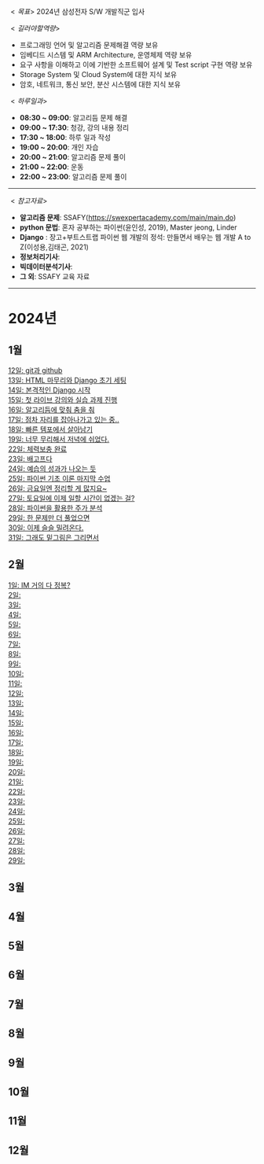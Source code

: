 $<목표>$
2024년 삼성전자 S/W 개발직군 입사

$<길러야 할 역량>$
- 프로그래밍 언어 및 알고리즘 문제해결 역량 보유
- 임베디드 시스템 및 ARM Architecture, 운영체제 역량 보유
- 요구 사항을 이해하고 이에 기반한 소프트웨어 설계 및 Test script 구현 역량 보유
- Storage System 및 Cloud System에 대한 지식 보유
- 암호, 네트워크, 통신 보안, 분산 시스템에 대한 지식 보유

$<하루 일과>$
- **08:30 ~ 09:00**: 알고리듬 문제 해결
- **09:00 ~ 17:30**: 청강, 강의 내용 정리
- **17:30 ~ 18:00**: 하루 일과 작성
- **19:00 ~ 20:00**: 개인 자습
- **20:00 ~ 21:00**: 알고리즘 문제 풀이
- **21:00 ~ 22:00**: 운동
- **22:00 ~ 23:00**: 알고리즘 문제 풀이
---

$<참고 자료>$
 - **알고리즘 문제**: SSAFY(https://swexpertacademy.com/main/main.do)
 - **python 문법**: 혼자 공부하는 파이썬(윤인성, 2019), Master jeong, Linder
 - **Django** : 장고+부트스트랩 파이썬 웹 개발의 정석: 만들면서 배우는 웹 개발 A to Z(이성용,김태곤, 2021)
 - **정보처리기사**:
 - **빅데이터분석기사**: 
 - **그 외**: SSAFY 교육 자료

---

# 2024년
## 1월
[12일: git과 github](./2024/01/20240112.md)  
[13일: HTML 마무리와 Django 초기 세팅](./2024/01/20240113.md)  
[14일: 본격적인 Django 시작](./2024/01/20240114.md)  
[15일: 첫 라이브 강의와 실습 과제 진행](./2024/01/20240115.md)  
[16일: 알고리듬에 맞춰 춤을 춰](./2024/01/20240116.md)  
[17일: 점차 자리를 잡아나가고 있는 중..](./2024/01/20240117.md)  
[18일: 빠른 템포에서 살아남기](./2024/01/20240118.md)  
[19일: 너무 무리해서 저녁에 쉬었다.](./2024/01/20240119.md)  
[22일: 체력보충 완료](./2024/01/20240122.md)  
[23일: 배고프다](./2024/01/20240123.md)  
[24일: 예습의 성과가 나오는 듯](./2024/01/20240124.md)  
[25일: 파이썬 기초 이론 마지막 수업](./2024/01/20240125.md)  
[26일: 금요일엔 정리할 게 많지요~](./2024/01/20240126.md)  
[27일: 토요일에 이제 일할 시간이 없겠는 걸?](./2024/01/20240127.md)  
[28일: 파이썬을 활용한 주가 분석](./2024/01/20240128.md)  
[29일: 한 문제만 더 풀었으면](./2024/01/20240129.md)  
[30일: 이제 슬슬 밀려온다.](./2024/01/20240130.md)  
[31일: 그래도 밑그림은 그리면서](./2024/01/20240131.md)

## 2월
[1일: IM 거의 다 정복?](./2024/02/20240201.md)  
[2일: ](./2024/02/20240202.md)  
[3일: ](./2024/02/20240203.md)  
[4일: ](./2024/02/20240204.md)  
[5일: ](./2024/02/20240205.md)  
[6일: ](./2024/02/20240206.md)  
[7일: ](./2024/02/20240207.md)  
[8일: ](./2024/02/20240208.md)  
[9일: ](./2024/02/20240209.md)  
[10일: ](./2024/02/20240210.md)  
[11일: ](./2024/02/20240211.md)  
[12일: ](./2024/02/20240212.md)  
[13일: ](./2024/02/20240213.md)   
[14일: ](./2024/02/20240214.md)  
[15일: ](./2024/02/20240215.md)  
[16일: ](./2024/02/20240216.md)  
[17일: ](./2024/02/20240217.md)  
[18일: ](./2024/02/20240218.md)  
[19일: ](./2024/02/20240219.md)  
[20일: ](./2024/02/20240220.md)  
[21일: ](./2024/02/20240221.md)  
[22일: ](./2024/02/20240222.md)  
[23일: ](./2024/02/20240223.md)  
[24일: ](./2024/02/20240224.md)  
[25일: ](./2024/02/20240225.md)  
[26일: ](./2024/02/20240226.md)  
[27일: ](./2024/02/20240227.md)  
[28일: ](./2024/02/20240228.md)  
[29일: ](./2024/02/20240229.md)  
## 3월
## 4월
## 5월
## 6월
## 7월
## 8월
## 9월
## 10월
## 11월
## 12월

